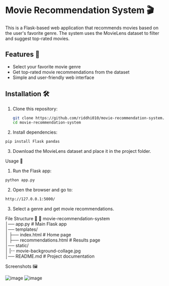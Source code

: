 # Movie Recommendation System 🎬  

This is a Flask-based web application that recommends movies based on the user's favorite genre. The system uses the MovieLens dataset to filter and suggest top-rated movies.  

## Features 🌟  
- Select your favorite movie genre  
- Get top-rated movie recommendations from the dataset  
- Simple and user-friendly web interface  

## Installation 🛠️  
1. Clone this repository:  
   ```bash
   git clone https://github.com/riddhi010/movie-recommendation-system.git
   cd movie-recommendation-system
2. Install dependencies:
```bash
pip install Flask pandas
```
3. Download the MovieLens dataset and place it in the project folder.

Usage 🚀
1. Run the Flask app:
```bash
python app.py
```
2. Open the browser and go to:
```bash
http://127.0.0.1:5000/
```
3. Select a genre and get movie recommendations.
   
File Structure 📁
📂 movie-recommendation-system  
│── app.py            # Main Flask app  
│── templates/  
│   ├── index.html    # Home page  
│   ├── recommendations.html # Results page  
│── static/           
│   |-- movie-background-collage.jpg            
│── README.md         # Project documentation  

Screenshots 🖼️


![image](https://github.com/user-attachments/assets/8b003275-4304-415b-ae3a-aaad9a5669d4)
![image](https://github.com/user-attachments/assets/f5bdae96-9123-420b-aa99-20d764b7729a)

